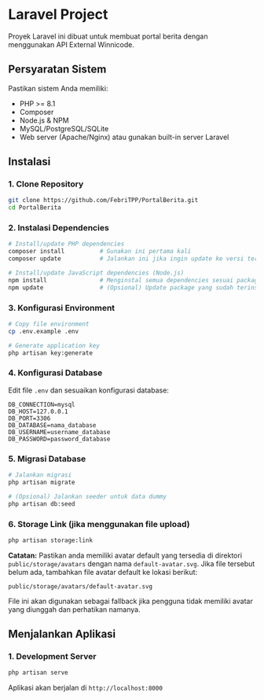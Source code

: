 # Laravel Project

Proyek Laravel ini dibuat untuk membuat portal berita dengan menggunakan API External Winnicode.

## Persyaratan Sistem

Pastikan sistem Anda memiliki:

-   PHP >= 8.1
-   Composer
-   Node.js & NPM
-   MySQL/PostgreSQL/SQLite
-   Web server (Apache/Nginx) atau gunakan built-in server Laravel

## Instalasi

### 1. Clone Repository

```bash
git clone https://github.com/FebriTPP/PortalBerita.git
cd PortalBerita
```

### 2. Instalasi Dependencies

```bash
# Install/update PHP dependencies
composer install          # Gunakan ini pertama kali
composer update           # Jalankan ini jika ingin update ke versi terbaru sesuai composer.json

# Install/update JavaScript dependencies (Node.js)
npm install               # Menginstal semua dependencies sesuai package-lock.json
npm update                # (Opsional) Update package yang sudah terinstall ke versi terbaru yang diizinkan
```

### 3. Konfigurasi Environment

```bash
# Copy file environment
cp .env.example .env

# Generate application key
php artisan key:generate
```

### 4. Konfigurasi Database

Edit file `.env` dan sesuaikan konfigurasi database:

```env
DB_CONNECTION=mysql
DB_HOST=127.0.0.1
DB_PORT=3306
DB_DATABASE=nama_database
DB_USERNAME=username_database
DB_PASSWORD=password_database
```

### 5. Migrasi Database

```bash
# Jalankan migrasi
php artisan migrate

# (Opsional) Jalankan seeder untuk data dummy
php artisan db:seed
```

### 6. Storage Link (jika menggunakan file upload)

```bash
php artisan storage:link
```

**Catatan:** Pastikan anda memiliki avatar default yang tersedia di direktori `public/storage/avatars` dengan nama `default-avatar.svg`. Jika file tersebut belum ada, tambahkan file avatar default ke lokasi berikut:

```
public/storage/avatars/default-avatar.svg
```

File ini akan digunakan sebagai fallback jika pengguna tidak memiliki avatar yang diunggah dan perhatikan namanya.

## Menjalankan Aplikasi

### 1. Development Server

```bash
php artisan serve
```

Aplikasi akan berjalan di `http://localhost:8000`
